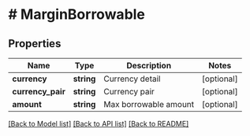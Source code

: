 # # MarginBorrowable

## Properties

Name | Type | Description | Notes
------------ | ------------- | ------------- | -------------
**currency** | **string** | Currency detail | [optional] 
**currency_pair** | **string** | Currency pair | [optional] 
**amount** | **string** | Max borrowable amount | [optional] 

[[Back to Model list]](../../README.md#documentation-for-models) [[Back to API list]](../../README.md#documentation-for-api-endpoints) [[Back to README]](../../README.md)
